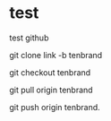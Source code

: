 # test

test github

git clone link -b tenbrand

git checkout tenbrand

git pull origin tenbrand

git push origin tenbrand.
